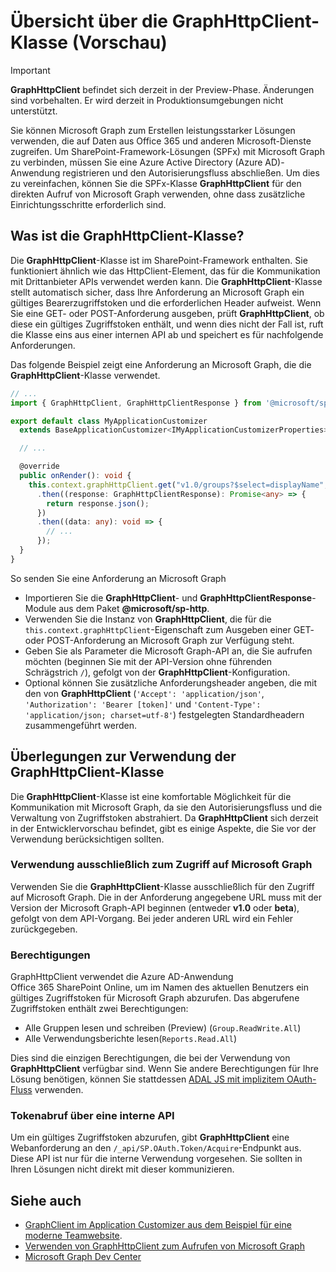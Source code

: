 # <a name="overview-of-the-graphhttpclient-class-preview"></a>Übersicht über die GraphHttpClient-Klasse (Vorschau)

> [!IMPORTANT]
> **GraphHttpClient** befindet sich derzeit in der Preview-Phase. Änderungen sind vorbehalten. Er wird derzeit in Produktionsumgebungen nicht unterstützt.

Sie können Microsoft Graph zum Erstellen leistungsstarker Lösungen verwenden, die auf Daten aus Office 365 und anderen Microsoft-Dienste zugreifen. Um SharePoint-Framework-Lösungen (SPFx) mit Microsoft Graph zu verbinden, müssen Sie eine Azure Active Directory (Azure AD)-Anwendung registrieren und den Autorisierungsfluss abschließen. Um dies zu vereinfachen, können Sie die SPFx-Klasse **GraphHttpClient** für den direkten Aufruf von Microsoft Graph verwenden, ohne dass zusätzliche Einrichtungsschritte erforderlich sind.

## <a name="what-is-the-graphhttpclient-class"></a>Was ist die GraphHttpClient-Klasse?

Die **GraphHttpClient**-Klasse ist im SharePoint-Framework enthalten. Sie funktioniert ähnlich wie das HttpClient-Element, das für die Kommunikation mit Drittanbieter APIs verwendet werden kann. Die **GraphHttpClient**-Klasse stellt automatisch sicher, dass Ihre Anforderung an Microsoft Graph ein gültiges Bearerzugriffstoken und die erforderlichen Header aufweist. Wenn Sie eine GET- oder POST-Anforderung ausgeben, prüft **GraphHttpClient**, ob diese ein gültiges Zugriffstoken enthält, und wenn dies nicht der Fall ist, ruft die Klasse eins aus einer internen API ab und speichert es für nachfolgende Anforderungen.

Das folgende Beispiel zeigt eine Anforderung an Microsoft Graph, die die **GraphHttpClient**-Klasse verwendet.

```ts
// ...
import { GraphHttpClient, GraphHttpClientResponse } from '@microsoft/sp-http';

export default class MyApplicationCustomizer
  extends BaseApplicationCustomizer<IMyApplicationCustomizerProperties> {

  // ...

  @override
  public onRender(): void {
    this.context.graphHttpClient.get("v1.0/groups?$select=displayName", GraphHttpClient.configurations.v1)
      .then((response: GraphHttpClientResponse): Promise<any> => {
        return response.json();
      })
      .then((data: any): void => {
        // ...
      });
  }
}
```

So senden Sie eine Anforderung an Microsoft Graph

- Importieren Sie die **GraphHttpClient**- und **GraphHttpClientResponse**-Module aus dem Paket **@microsoft/sp-http**.
- Verwenden Sie die Instanz von **GraphHttpClient**, die für die `this.context.graphHttpClient`-Eigenschaft zum Ausgeben einer GET- oder POST-Anforderung an Microsoft Graph zur Verfügung steht.
- Geben Sie als Parameter die Microsoft Graph-API an, die Sie aufrufen möchten (beginnen Sie mit der API-Version ohne führenden Schrägstrich `/`), gefolgt von der **GraphHttpClient**-Konfiguration.
- Optional können Sie zusätzliche Anforderungsheader angeben, die mit den von **GraphHttpClient** (`'Accept': 'application/json'`, `'Authorization': 'Bearer [token]'` und `'Content-Type': 'application/json; charset=utf-8'`) festgelegten Standardheadern zusammengeführt werden.

## <a name="considerations-for-using-the-graphhttpclient-class"></a>Überlegungen zur Verwendung der **GraphHttpClient**-Klasse

Die **GraphHttpClient**-Klasse ist eine komfortable Möglichkeit für die Kommunikation mit Microsoft Graph, da sie den Autorisierungsfluss und die Verwaltung von Zugriffstoken abstrahiert. Da **GraphHttpClient** sich derzeit in der Entwicklervorschau befindet, gibt es einige Aspekte, die Sie vor der Verwendung berücksichtigen sollten.

### <a name="use-for-microsoft-graph-access-only"></a>Verwendung ausschließlich zum Zugriff auf Microsoft Graph

Verwenden Sie die **GraphHttpClient**-Klasse ausschließlich für den Zugriff auf Microsoft Graph. Die in der Anforderung angegebene URL muss mit der Version der Microsoft Graph-API beginnen (entweder **v1.0** oder **beta**), gefolgt von dem API-Vorgang. Bei jeder anderen URL wird ein Fehler zurückgegeben.

### <a name="permissions"></a>Berechtigungen

GraphHttpClient verwendet die Azure AD-Anwendung Office 365 SharePoint Online, um im Namen des aktuellen Benutzers ein gültiges Zugriffstoken für Microsoft Graph abzurufen. Das abgerufene Zugriffstoken enthält zwei Berechtigungen:

- Alle Gruppen lesen und schreiben (Preview) (`Group.ReadWrite.All`)
- Alle Verwendungsberichte lesen(`Reports.Read.All`)

Dies sind die einzigen Berechtigungen, die bei der Verwendung von **GraphHttpClient** verfügbar sind. Wenn Sie andere Berechtigungen für Ihre Lösung benötigen, können Sie stattdessen [ADAL JS mit implizitem OAuth-Fluss](web-parts/guidance/call-microsoft-graph-from-your-web-part.md) verwenden.

### <a name="tokens-are-retrieved-using-an-internal-api"></a>Tokenabruf über eine interne API

Um ein gültiges Zugriffstoken abzurufen, gibt **GraphHttpClient** eine Webanforderung an den `/_api/SP.OAuth.Token/Acquire`-Endpunkt aus. Diese API ist nur für die interne Verwendung vorgesehen. Sie sollten in Ihren Lösungen nicht direkt mit dieser kommunizieren.

## <a name="see-also"></a>Siehe auch

- [GraphClient im Application Customizer aus dem Beispiel für eine moderne Teamwebsite](https://github.com/SharePoint/sp-dev-fx-extensions/tree/master/samples/js-application-graph-client).
- [Verwenden von GraphHttpClient zum Aufrufen von Microsoft Graph](call-microsoft-graph-using-graphhttpclient.md)
- [Microsoft Graph Dev Center](https://developer.microsoft.com/de-DE/graph/)
